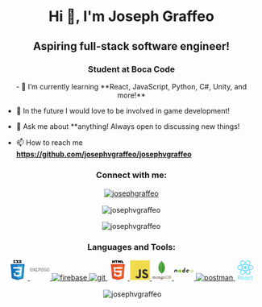 <h1 align="center">Hi 👋, I'm Joseph Graffeo</h1>
<h2 align="center">Aspiring full-stack software engineer!</h2>
<h3 align="center">Student at Boca Code</h3>

<p align="center">
- 🌱 I’m currently learning **React, JavaScript, Python, C#, Unity, and more!**

- 👾 In the future I would love to be involved in game development!

- 💬 Ask me about **anything! Always open to discussing new things!

- 📫 How to reach me **https://github.com/josephvgraffeo/josephvgraffeo**
 </p>

<h3 align="center">Connect with me:</h3>
<p align="center">
<a href="https://linkedin.com/in/josephgraffeo" target="blank"><img align="center" src="https://raw.githubusercontent.com/rahuldkjain/github-profile-readme-generator/master/src/images/icons/Social/linked-in-alt.svg" alt="josephgraffeo" height="30" width="40" /></a>
</p>


<p align="center"><img align="center" src="https://github-readme-streak-stats.herokuapp.com/?user=josephvgraffeo&" alt="josephvgraffeo" /></p>


<p align="center"><img align="center" src="https://github-readme-stats.vercel.app/api/top-langs?username=josephvgraffeo&show_icons=true&locale=en&layout=compact" alt="josephvgraffeo" /></p>


<h3 align="center">Languages and Tools:</h3>
<p align="center"> <a href="https://www.w3schools.com/css/" target="_blank" rel="noreferrer"> <img src="https://raw.githubusercontent.com/devicons/devicon/master/icons/css3/css3-original-wordmark.svg" alt="css3" width="40" height="40"/> </a> <a href="https://expressjs.com" target="_blank" rel="noreferrer"> <img src="https://raw.githubusercontent.com/devicons/devicon/master/icons/express/express-original-wordmark.svg" alt="express" width="40" height="40"/> </a> <a href="https://firebase.google.com/" target="_blank" rel="noreferrer"> <img src="https://www.vectorlogo.zone/logos/firebase/firebase-icon.svg" alt="firebase" width="40" height="40"/> </a> <a href="https://git-scm.com/" target="_blank" rel="noreferrer"> <img src="https://www.vectorlogo.zone/logos/git-scm/git-scm-icon.svg" alt="git" width="40" height="40"/> </a> <a href="https://www.w3.org/html/" target="_blank" rel="noreferrer"> <img src="https://raw.githubusercontent.com/devicons/devicon/master/icons/html5/html5-original-wordmark.svg" alt="html5" width="40" height="40"/> </a> <a href="https://developer.mozilla.org/en-US/docs/Web/JavaScript" target="_blank" rel="noreferrer"> <img src="https://raw.githubusercontent.com/devicons/devicon/master/icons/javascript/javascript-original.svg" alt="javascript" width="40" height="40"/> </a> <a href="https://www.mongodb.com/" target="_blank" rel="noreferrer"> <img src="https://raw.githubusercontent.com/devicons/devicon/master/icons/mongodb/mongodb-original-wordmark.svg" alt="mongodb" width="40" height="40"/> </a> <a href="https://nodejs.org" target="_blank" rel="noreferrer"> <img src="https://raw.githubusercontent.com/devicons/devicon/master/icons/nodejs/nodejs-original-wordmark.svg" alt="nodejs" width="40" height="40"/> </a> <a href="https://postman.com" target="_blank" rel="noreferrer"> <img src="https://www.vectorlogo.zone/logos/getpostman/getpostman-icon.svg" alt="postman" width="40" height="40"/> </a> <a href="https://reactjs.org/" target="_blank" rel="noreferrer"> <img src="https://raw.githubusercontent.com/devicons/devicon/master/icons/react/react-original-wordmark.svg" alt="react" width="40" height="40"/> </a> </p>


<p align="center">&nbsp;<img align="center" src="https://github-readme-stats.vercel.app/api?username=josephvgraffeo&show_icons=true&locale=en" alt="josephvgraffeo" /></p>
